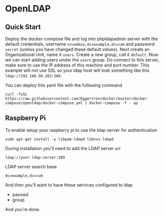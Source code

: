 # OpenLDAP

## Quick Start
Deploy the docker-compose file and log into phpldapadmin server with
the default credentials, username `cn=admin,dc=example,dc=com` and password
`secret` (unless you have changed these default values). Next create
an Organizational Unit, name it `users`. Create a new group, call it `default`.
Now we can start adding users under the `users` group. Do connect to this
server, make sure to use the IP address of this machine and port number. This
example will not use SSL so your ldap host will look something like this `ldap://192.168.50.203:389`.

You can deploy this yaml file with the following command
```
curl -fsSL https://raw.githubusercontent.com/Eggertron/docker/master/docker-compose/openldap/docker-compose.yml | docker-compose -f - up
```

## Raspberry Pi
To enable setup your raspberry pi to use the ldap server for authentication
```
sudo apt-get install -y libpam-ldapd libnss-ldapd
```
During installation you'll need to add the LDAP server uri
```
ldap://your-ldap-server:389
```

LDAP server search base
```
dc=example,dc=com

```
And then you'll want to have these services configured to ldap
- passwd
- group

And you're done.
